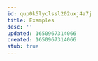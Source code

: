 ```yaml
---
id: qup0k5lyclssl202uxj4a7j
title: Examples
desc: ''
updated: 1650967314066
created: 1650967314066
stub: true
---
```


